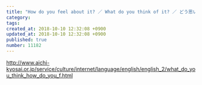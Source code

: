 ```yaml
---
title: "How do you feel about it? ／ What do you think of it? ／ どう思いますか? 2014-02-22"
category: 
tags: 
created_at: 2018-10-10 12:32:08 +0900
updated_at: 2018-10-10 12:32:08 +0900
published: true
number: 11182
---
```


http://www.aichi-kyosai.or.jp/service/culture/internet/language/english/english_2/what_do_you_think_how_do_you_f.html
